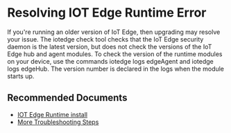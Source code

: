 <properties
  pagetitle="Resolving IOT Edge Runtime Error"
  service="microsoft.databoxedge"
  resource="databoxedgedevices"
  ms.author="hadhand"
  selfhelptype="Generic"
  supporttopicids="32745972"
  productpesids="16597"
  cloudenvironments="public, fairfax, mooncake, blackforest, ussec, usnat"
  articleid="7650f005-ca75-4b51-b0cd-999282e13d08"
  ownershipid="StorageMediaEdge_AzureStack_Edge" />
# Resolving IOT Edge Runtime Error
If you're running an older version of IoT Edge, then upgrading may resolve your issue. The iotedge check tool checks that the IoT Edge security daemon is the latest version, but does not check the versions of the IoT Edge hub and agent modules. To check the version of the runtime modules on your device, use the commands iotedge logs edgeAgent and iotedge logs edgeHub. The version number is declared in the logs when the module starts up.
## **Recommended Documents**
* [IOT Edge Runtime install](https://docs.microsoft.com/azure/iot-edge/how-to-update-iot-edge)
* [More Troubleshooting Steps](https://docs.microsoft.com/azure/iot-edge/troubleshoot)